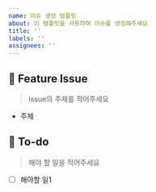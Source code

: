 ```yaml
---
name: 이슈 생성 템플릿
about: 이 템플릿을 사용하여 이슈를 생성해주세요
title: ''
labels: ''
assignees: ''
---
```


## 🔔 Feature Issue

> Issue의 주제를 적어주세요

- 주제

## 📜 To-do

> 해야 할 일을 적어주세요

- [ ] 해야할 일1
